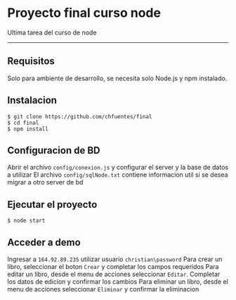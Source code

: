 # Proyecto final curso node

Ultima tarea del curso de node

---
## Requisitos

Solo para ambiente de desarrollo, se necesita solo Node.js y npm instalado.


## Instalacion

    $ git clone https://github.com/chfuentes/final
    $ cd final
    $ npm install

## Configuracion de BD

Abrir el archivo `config/conexion.js` y configurar el server y la base de datos a utilizar
El archivo `config/sqlNode.txt` contiene informacion util si se desea migrar a otro server de bd

## Ejecutar el proyecto

    $ node start

## Acceder a demo
Ingresar a `164.92.89.235`
utilizar usuario `christian\password`
Para crear un libro, seleccionar el boton `Crear` y completar los campos requeridos
Para editar un libro, desde el menu de acciones seleccionar `Editar`. Completar los datos de edicion y confirmar los cambios
Para eliminar un libro, desde el menu de acciones seleccionar `Eliminar` y confirmar la eliminacion
